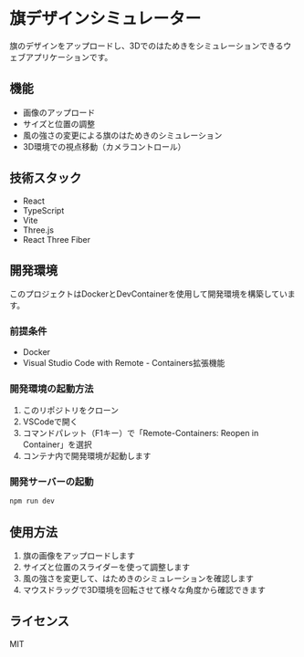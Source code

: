 # 旗デザインシミュレーター

旗のデザインをアップロードし、3Dでのはためきをシミュレーションできるウェブアプリケーションです。

## 機能

- 画像のアップロード
- サイズと位置の調整
- 風の強さの変更による旗のはためきのシミュレーション
- 3D環境での視点移動（カメラコントロール）

## 技術スタック

- React
- TypeScript
- Vite
- Three.js
- React Three Fiber

## 開発環境

このプロジェクトはDockerとDevContainerを使用して開発環境を構築しています。

### 前提条件

- Docker
- Visual Studio Code with Remote - Containers拡張機能

### 開発環境の起動方法

1. このリポジトリをクローン
2. VSCodeで開く
3. コマンドパレット（F1キー）で「Remote-Containers: Reopen in Container」を選択
4. コンテナ内で開発環境が起動します

### 開発サーバーの起動

```bash
npm run dev
```

## 使用方法

1. 旗の画像をアップロードします
2. サイズと位置のスライダーを使って調整します
3. 風の強さを変更して、はためきのシミュレーションを確認します
4. マウスドラッグで3D環境を回転させて様々な角度から確認できます

## ライセンス

MIT